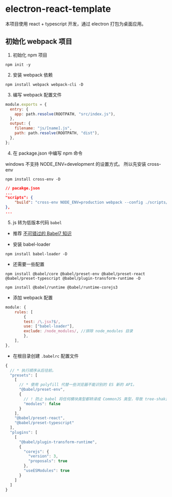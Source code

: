 # electron-react-template

本项目使用 react + typescript 开发，通过 electron 打包为桌面应用。

## 初始化 webpack 项目

1. 初始化 npm 项目

```shell
npm init -y
```

2. 安装 webpack 依赖

```shell
npm install webpack webpack-cli -D
```

3. 编写 webpack 配置文件

```javascript
module.exports = {
  entry: {
    app: path.resolve(ROOTPATH, "src/index.js"),
  },
  output: {
    filename: "js/[name].js",
    path: path.resolve(ROOTPATH, "dist"),
  },
};
```

4. 在 package.json 中编写 npm 命令

windows 不支持 NODE_ENV=development 的设置方式。
所以先安装 cross-env

```shell
npm install cross-env -D
```

```json
// pacakge.json
...
"scripts": {
    "build": "cross-env NODE_ENV=production webpack --config ./scripts/config/webpack.common.js"
},
...
```

5. js 转为低版本代码 `babel`

- 推荐
  [不可错过的 Babel7 知识](https://juejin.im/post/6844904008679686152)

- 安装 babel-loader

```shell
npm install babel-loader -D
```

- 还需要一些配置

```shell
npm install @babel/core @babel/preset-env @babel/preset-react @babel/preset-typescript @babel/plugin-transform-runtime -D

npm install @babel/runtime @babel/runtime-corejs3
```

- 添加 webpack 配置

```javascript
module: {
    rules: [
        {
        test: /\.jsx?$/,
        use: ["babel-loader"],
        exclude: /node_modules/, //排除 node_modules 目录
        },
    ],
},
```

- 在根目录创建 `.babelrc` 配置文件

```javascript
{
  // * 执行顺序从后往前。
  "presets": [
    [
      // * 使用 polyfill 代替一些浏览器不能识别的 ES 新的 API。
      "@babel/preset-env",
      {
        // ! 防止 babel 将任何模块类型都转译成 CommonJS 类型，导致 tree-shaking 失效问题。
        "modules": false
      }
    ],
    "@babel/preset-react",
    "@babel/preset-typescript"
  ],
  "plugins": [
    [
      "@babel/plugin-transform-runtime",
      {
        "corejs": {
          "version": 3,
          "proposals": true
        },
        "useESModules": true
      }
    ]
  ]
}
```
